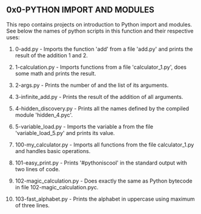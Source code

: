 ## 0x0-PYTHON IMPORT AND MODULES

This repo contains projects on introduction to Python import and 
modules.
See below the names of python scripts in this function and their respective
uses:

1. 0-add.py - Imports the function 'add' from a file 'add.py' and prints the
	result of the addition 1 and 2.

2. 1-calculation.py - Imports functions from a file 'calculator_1.py', does
	some math and prints the result.

3. 2-args.py - Prints the number of and the list of its arguments.

4. 3-infinite_add.py - Prints the result of the addition of all arguments.

5. 4-hidden_discovery.py - Prints all the names defined by the compiled module
	'hidden_4.pyc'.

6. 5-variable_load.py - Imports the variable a from the file
		'variable_load_5.py' and prints its value.

7. 100-my_calculator.py - Imports all functions from the file calculator_1.py and
	handles basic operations.

8. 101-easy_print.py - Prints '#pythoniscool' in the standard output with two
	lines of code.

9. 102-magic_calculation.py - Does exactly the same as Python bytecode in
	file 102-magic_calculation.pyc.

10. 103-fast_alphabet.py - Prints the alphabet in uppercase using maximum of
	three lines.
